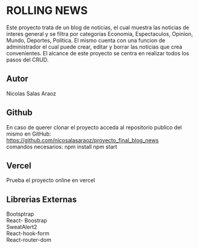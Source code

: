 # ROLLING NEWS
Este proyecto trata de un blog de noticias, el cual muestra las noticias de interes general y se filtra por categorias Economia, Espectaculos, Opinion, Mundo, Deportes, Politica. El mismo cuenta con una funcion de administrador el cual puede crear, editar y borrar las noticias que crea convenientes. El alcance de este proyecto se centra en realizar todos los pasos del CRUD.

## Autor
Nicolas Salas Araoz

## Github
En caso de querer clonar el proyecto acceda al repositorio publico del mismo en GitHub:</br>
https://github.com/nicosalasaraoz/proyecto_final_blog_news</br>
comandos necesarios: npm install npm start

## Vercel
Prueba el proyecto online en vercel

## Librerias Externas
Bootsptrap</br>
React- Boostrap</br>
SweatAlert2</br>
React-hook-form</br>
React-router-dom</br>
